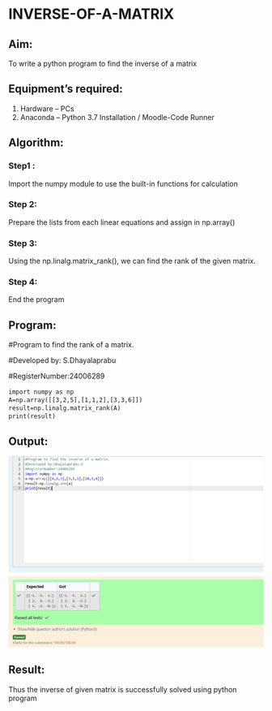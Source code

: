 # INVERSE-OF-A-MATRIX
## Aim:
To write a python program to find the inverse of a matrix
## Equipment’s required:
1. 	Hardware – PCs
2. 	Anaconda – Python 3.7 Installation / Moodle-Code Runner
## Algorithm:
### Step1 : 
Import the numpy module to use the built-in functions for calculation
### Step 2: 
Prepare the lists from each linear equations and assign in np.array()
### Step 3:
Using the np.linalg.matrix_rank(), we can find the rank of the given matrix.
### Step 4: 
End the program
## Program:

#Program to find the rank of a matrix.

#Developed by: S.Dhayalaprabu

#RegisterNumber:24006289
```
import numpy as np
A=np.array([[3,2,5],[1,1,2],[3,3,6]])
result=np.linalg.matrix_rank(A)
print(result)
```
## Output:
![output](exp-3.png)
## Result:
Thus the inverse of given matrix is successfully solved using python program

